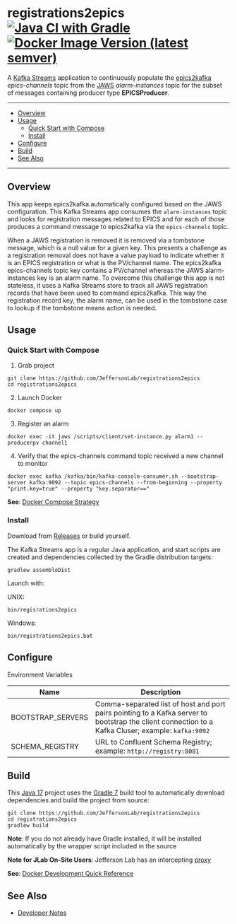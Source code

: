 # registrations2epics [![Java CI with Gradle](https://github.com/JeffersonLab/registrations2epics/workflows/Java%20CI%20with%20Gradle/badge.svg)](https://github.com/JeffersonLab/registrations2epics/actions?query=workflow%3A%22Java+CI+with+Gradle%22) [![Docker Image Version (latest semver)](https://img.shields.io/docker/v/slominskir/registrations2epics?sort=semver&label=DockerHub)   ](https://hub.docker.com/r/slominskir/registrations2epics)
A [Kafka Streams](https://kafka.apache.org/documentation/streams/) application to continuously populate the [epics2kafka](https://github.com/JeffersonLab/epics2kafka) _epics-channels_ topic from the [JAWS](https://github.com/JeffersonLab/jaws) _alarm-instances_ topic for the subset of messages containing producer type __EPICSProducer__.  

---
 - [Overview](https://github.com/JeffersonLab/registrations2epics#overview)
 - [Usage](https://github.com/JeffersonLab/registrations2epics#usage) 
   - [Quick Start with Compose](https://github.com/JeffersonLab/registrations2epics#quick-start-with-compose)
   - [Install](https://github.com/JeffersonLab/registrations2epics#install)
 - [Configure](https://github.com/JeffersonLab/registrations2epics#configure)
 - [Build](https://github.com/JeffersonLab/registrations2epics#build) 
 - [See Also](https://github.com/JeffersonLab/registrations2epics#see-also)
 ---

## Overview
This app keeps epics2kafka automatically configured based on the JAWS configuration.  This Kafka Streams app consumes the `alarm-instances` topic and looks for registration messages related to EPICS and for each of those produces a command message to epics2kafka via the `epics-channels` topic.   

When a JAWS registration is removed it is removed via a tombstone message, which is a null value for a given key.  This presents a challenge as a registration removal does not have a value payload to indicate whether it is an EPICS registration or what is the PV/channel name.  The epics2kafka epics-channels topic key contains a PV/channel whereas the JAWS alarm-instances key is an alarm name.   To overcome this challenge this app is not stateless, it uses a Kafka Streams store to track all JAWS registration records that have been used to command epics2kafka.  This way the registration record key, the alarm name, can be used in the tombstone case to lookup if the tombstone means action is needed.

## Usage

### Quick Start with Compose 
1. Grab project
```
git clone https://github.com/JeffersonLab/registrations2epics
cd registrations2epics
```
2. Launch Docker
```
docker compose up
```
3. Register an alarm
```
docker exec -it jaws /scripts/client/set-instance.py alarm1 --producerpv channel1 
```
4. Verify that the epics-channels command topic received a new channel to monitor 
```
docker exec kafka /kafka/bin/kafka-console-consumer.sh --bootstrap-server kafka:9092 --topic epics-channels --from-beginning --property "print.key=true" --property "key.separator==" 
```

**See**: [Docker Compose Strategy](https://gist.github.com/slominskir/a7da801e8259f5974c978f9c3091d52c)

### Install
Download from [Releases](https://github.com/JeffersonLab/registrations2epics/releases) or build yourself.

The Kafka Streams app is a regular Java application, and start scripts are created and dependencies collected by the Gradle distribution targets:

```
gradlew assembleDist
```

Launch with:

UNIX:
```
bin/regisrations2epics
```
Windows:
```
bin/registrations2epics.bat
```

## Configure
Environment Variables

| Name | Description |
|---|---|
| BOOTSTRAP_SERVERS | Comma-separated list of host and port pairs pointing to a Kafka server to bootstrap the client connection to a Kafka Cluser; example: `kafka:9092` |
| SCHEMA_REGISTRY | URL to Confluent Schema Registry; example: `http://registry:8081` |

## Build
This [Java 17](https://adoptium.net/) project uses the [Gradle 7](https://gradle.org/) build tool to automatically download dependencies and build the project from source:

```
git clone https://github.com/JeffersonLab/registrations2epics
cd registrations2epics
gradlew build
```
**Note**: If you do not already have Gradle installed, it will be installed automatically by the wrapper script included in the source

**Note for JLab On-Site Users**: Jefferson Lab has an intercepting [proxy](https://gist.github.com/slominskir/92c25a033db93a90184a5994e71d0b78)

**See**: [Docker Development Quick Reference](https://gist.github.com/slominskir/a7da801e8259f5974c978f9c3091d52c#development-quick-reference)

## See Also
   - [Developer Notes](https://github.com/JeffersonLab/registrations2epics/wiki/Developer-Notes)
